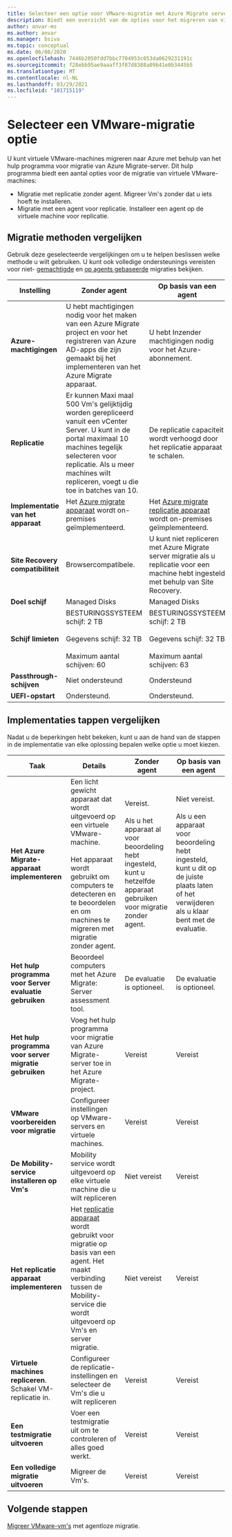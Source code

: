 ```yaml
---
title: Selecteer een optie voor VMware-migratie met Azure Migrate server migratie
description: Biedt een overzicht van de opties voor het migreren van virtuele VMware-machines naar Azure met Azure Migrate server migratie
author: anvar-ms
ms.author: anvar
ms.manager: bsiva
ms.topic: conceptual
ms.date: 06/08/2020
ms.openlocfilehash: 7446b2050fdd7bbc7704953c053da0629231191c
ms.sourcegitcommit: f28ebb95ae9aaaff3f87d8388a09b41e0b3445b5
ms.translationtype: MT
ms.contentlocale: nl-NL
ms.lasthandoff: 03/29/2021
ms.locfileid: "101715119"
---
```

# <a name="select-a-vmware-migration-option"></a>Selecteer een VMware-migratie optie

U kunt virtuele VMware-machines migreren naar Azure met behulp van het hulp programma voor migratie van Azure Migrate-server. Dit hulp programma biedt een aantal opties voor de migratie van virtuele VMware-machines:

- Migratie met replicatie zonder agent. Migreer Vm's zonder dat u iets hoeft te installeren.
- Migratie met een agent voor replicatie. Installeer een agent op de virtuele machine voor replicatie.


## <a name="compare-migration-methods"></a>Migratie methoden vergelijken

Gebruik deze geselecteerde vergelijkingen om u te helpen beslissen welke methode u wilt gebruiken. U kunt ook volledige ondersteunings vereisten voor niet- [gemachtigde](migrate-support-matrix-vmware-migration.md#agentless-migration) en [op agents gebaseerde](migrate-support-matrix-vmware-migration.md#agent-based-migration) migraties bekijken.

**Instelling** | **Zonder agent** | **Op basis van een agent**
--- | --- | ---
**Azure-machtigingen** | U hebt machtigingen nodig voor het maken van een Azure Migrate project en voor het registreren van Azure AD-apps die zijn gemaakt bij het implementeren van het Azure Migrate apparaat. | U hebt Inzender machtigingen nodig voor het Azure-abonnement. 
**Replicatie** | Er kunnen Maxi maal 500 Vm's gelijktijdig worden gerepliceerd vanuit een vCenter Server. U kunt in de portal maximaal 10 machines tegelijk selecteren voor replicatie. Als u meer machines wilt repliceren, voegt u die toe in batches van 10.| De replicatie capaciteit wordt verhoogd door het replicatie apparaat te schalen.
**Implementatie van het apparaat** | Het [Azure migrate apparaat](migrate-appliance.md) wordt on-premises geïmplementeerd. | Het [Azure migrate replicatie apparaat](migrate-replication-appliance.md) wordt on-premises geïmplementeerd.
**Site Recovery compatibiliteit** | Browsercompatibele. | U kunt niet repliceren met Azure Migrate server migratie als u replicatie voor een machine hebt ingesteld met behulp van Site Recovery.
**Doel schijf** | Managed Disks | Managed Disks
**Schijf limieten** | BESTURINGSSYSTEEM schijf: 2 TB<br/><br/> Gegevens schijf: 32 TB<br/><br/> Maximum aantal schijven: 60 | BESTURINGSSYSTEEM schijf: 2 TB<br/><br/> Gegevens schijf: 32 TB<br/><br/> Maximum aantal schijven: 63
**Passthrough-schijven** | Niet ondersteund | Ondersteund
**UEFI-opstart** | Ondersteund. | Ondersteund.

## <a name="compare-deployment-steps"></a>Implementaties tappen vergelijken

Nadat u de beperkingen hebt bekeken, kunt u aan de hand van de stappen in de implementatie van elke oplossing bepalen welke optie u moet kiezen.

**Taak** | **Details** |**Zonder agent** | **Op basis van een agent**
--- | --- | --- | ---
**Het Azure Migrate-apparaat implementeren** | Een licht gewicht apparaat dat wordt uitgevoerd op een virtuele VMware-machine.<br/><br/> Het apparaat wordt gebruikt om computers te detecteren en te beoordelen en om machines te migreren met migratie zonder agent. | Vereist.<br/><br/> Als u het apparaat al voor beoordeling hebt ingesteld, kunt u hetzelfde apparaat gebruiken voor migratie zonder agent. | Niet vereist.<br/><br/> Als u een apparaat voor beoordeling hebt ingesteld, kunt u dit op de juiste plaats laten of het verwijderen als u klaar bent met de evaluatie.
**Het hulp programma voor Server evaluatie gebruiken** | Beoordeel computers met het Azure Migrate: Server assessment tool. | De evaluatie is optioneel. | De evaluatie is optioneel.
**Het hulp programma voor server migratie gebruiken** | Voeg het hulp programma voor migratie van Azure Migrate-server toe in het Azure Migrate-project. | Vereist | Vereist
**VMware voorbereiden voor migratie** | Configureer instellingen op VMware-servers en virtuele machines. | Vereist | Vereist
**De Mobility-service installeren op Vm's** | Mobility service wordt uitgevoerd op elke virtuele machine die u wilt repliceren | Niet vereist | Vereist
**Het replicatie apparaat implementeren** | Het [replicatie apparaat](migrate-replication-appliance.md) wordt gebruikt voor migratie op basis van een agent. Het maakt verbinding tussen de Mobility-service die wordt uitgevoerd op Vm's en server migratie. | Niet vereist | Vereist
**Virtuele machines repliceren**. Schakel VM-replicatie in. | Configureer de replicatie-instellingen en selecteer de Vm's die u wilt repliceren | Vereist | Vereist
**Een testmigratie uitvoeren** | Voer een testmigratie uit om te controleren of alles goed werkt. | Vereist | Vereist
**Een volledige migratie uitvoeren** | Migreer de Vm's. | Vereist | Vereist



## <a name="next-steps"></a>Volgende stappen

[Migreer VMware-vm's](tutorial-migrate-vmware.md) met agentloze migratie.




